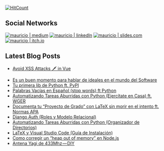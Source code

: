 [![HitCount](https://komarev.com/ghpvc/?username=cr0wg4n&label=Profile%20views&color=60dae2&style=flat)](https://github.com/cr0wg4n)
## Social Networks

[<img alt="mauricio | medium" target="_blank" src="https://img.shields.io/badge/medium-%2312100E.svg?&style=for-the-badge&logo=medium&logoColor=white" />][website]
[<img alt="mauricio | linkedIn" target="_blank" src="https://img.shields.io/badge/linkedin-%230077B5.svg?&style=for-the-badge&logo=linkedin&logoColor=white" />][linkedin]
[<img alt="mauricio | slides.com" target="_blank" src="https://img.shields.io/badge/slides-ebebeb?&style=for-the-badge&logo=slides&logoColor=pink" />][slides]
[<img alt="mauricio | itch.io" target="_blank" src="https://img.shields.io/badge/itch.io-red?&style=for-the-badge&logo=itch.io&logoColor=white" />][itch]
<br />

## Latest Blog Posts 
- [Avoid XSS Attacks 🗡️ in Vue](https://dev-academy.com/vue-xss/)
<!-- BLOG-POST-LIST:START -->
- [Es un buen momento para hablar de ideales en el mundo del Software](https://cr0wg4n.medium.com/es-un-buen-momento-para-hablar-de-ideales-en-el-mundo-del-software-f8f618a6bfb6?source=rss-b402714ccae1------2)
- [Tu primera lib de Python ft. PyPI](https://cr0wg4n.medium.com/tu-primera-lib-de-python-ft-pypi-2f918e62d856?source=rss-b402714ccae1------2)
- [Palabras Vacías en Español &lpar;stop words&rpar; ft Python](https://cr0wg4n.medium.com/palabras-vac%C3%ADas-en-espa%C3%B1ol-stop-words-ft-python-3117e52d2bff?source=rss-b402714ccae1------2)
- [Automatizando Tareas Aburridas con Python &lpar;Ejercítate en Casa&rpar; ft. WGER](https://cr0wg4n.medium.com/automatizando-tareas-aburridas-con-python-ejerc%C3%ADtate-en-casa-ft-wger-1ea979acb63b?source=rss-b402714ccae1------2)
- [Documenta tu “Proyecto de Grado” con LaTeX sin morir en el intento ft. Normas APA](https://cr0wg4n.medium.com/documenta-tu-proyecto-de-grado-con-latex-sin-morir-en-el-intento-ft-normas-apa-15bf50a2ee01?source=rss-b402714ccae1------2)
- [Django Auth &lpar;Roles y Modelo Relacional&rpar;](https://cr0wg4n.medium.com/django-auth-roles-y-modelo-relacional-9f10ef344f5b?source=rss-b402714ccae1------2)
- [Automatizando Tareas Aburridas con Python &lpar;Organizador de Directorios&rpar;](https://cr0wg4n.medium.com/automatizando-tareas-aburridas-con-python-organizador-de-directorios-7ed9b6a4dfe?source=rss-b402714ccae1------2)
- [LaTeX y Visual Studio Code &lpar;Guía de Instalación&rpar;](https://cr0wg4n.medium.com/latex-y-visual-studio-code-gu%C3%ADa-de-instalaci%C3%B3n-ca8bef3935e3?source=rss-b402714ccae1------2)
- [Como corregir un “heap out of memory” en Node.js](https://cr0wg4n.medium.com/como-corregir-un-heap-out-of-memory-en-node-js-5e370fd1897?source=rss-b402714ccae1------2)
- [Antena Yagi de 433Mhz — DIY](https://cr0wg4n.medium.com/antena-yagi-de-433mhz-diy-bd568013c3fc?source=rss-b402714ccae1------2)
<!-- BLOG-POST-LIST:END -->

<!--
## Stats

<div>
  <a href="/cr0wg4n" align="left">
    <img src="https://github-readme-stats.vercel.app/api?username=cr0wg4n&count_private=true&show_icons=true&theme=default&hide=issues&hide_border=true" />
  </a>
  <a href="/cr0wg4n" align="right">
    <img src="https://github-readme-stats.vercel.app/api/top-langs/?username=cr0wg4n&layout=compact&hide_border=true&langs_count=8&theme=default&hide=css,html" />
  </a>
</div>
-->
[website]: https://medium.com/@cr0wg4n
[linkedin]: https://www.linkedin.com/in/mauricio-matias-conde-a541901a6/
[itch]: https://cr0wg4n.itch.io/
[slides]: https://slides.com/cr0wg4n/
